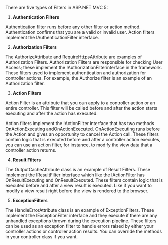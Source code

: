 There are five types of Filters in ASP.NET MVC 5:

1. **Authentication Filters**

Authentication filter runs before any other filter or action method. Authentication confirms that you are a valid or invalid user. Action filters implement the IAuthenticationFilter interface. 
 
2. **Authorization Filters**

The AuthorizeAttribute and RequireHttpsAttribute are examples of Authorization Filters. Authorization Filters are responsible for checking User Access; these implement the IAuthorizationFilterinterface in the framework. These filters used to implement authentication and authorization for controller actions. For example, the Authorize filter is an example of an Authorization filter.
 
3. **Action Filters**

Action Filter is an attribute that you can apply to a controller action or an entire controller. This filter will be called before and after the action starts executing and after the action has executed.
 
Action filters implement the IActionFilter interface that has two methods OnActionExecuting andOnActionExecuted. OnActionExecuting runs before the Action and gives an opportunity to cancel the Action call. These filters contain logic that is executed before and after a controller action executes, you can use an action filter, for instance, to modify the view data that a controller action returns.
 
4. **Result Filters**

The OutputCacheAttribute class is an example of Result Filters. These implement the IResultFilter interface which like the IActionFilter has OnResultExecuting and OnResultExecuted. These filters contain logic that is executed before and after a view result is executed. Like if you want to modify a view result right before the view is rendered to the browser.
 
5. **ExceptionFilters**

The HandleErrorAttribute class is an example of ExceptionFilters. These implement the IExceptionFilter interface and they execute if there are any unhandled exceptions thrown during the execution pipeline. These filters can be used as an exception filter to handle errors raised by either your controller actions or controller action results.
You can override the methods in your controller class if you want.
